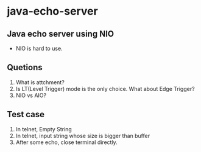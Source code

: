 # java-echo-server

## Java echo server using NIO
* NIO is hard to use.

## Quetions
1. What is attchment?
2. Is LT(Level Trigger) mode is the only choice. What about Edge Trigger?
3. NIO vs AIO?

## Test case
1. In telnet, Empty String
2. In telnet, input string whose size is bigger than buffer
3. After some echo, close terminal directly.